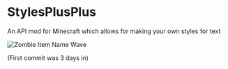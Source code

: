 # StylesPlusPlus

An API mod for Minecraft which allows for making your own styles for text

![Zombie Item Name Wave](https://cdn.discordapp.com/attachments/857365032219836446/893959215096397824/ezgif-1-831f3a463d0e.gif)

(First commit was 3 days in)
